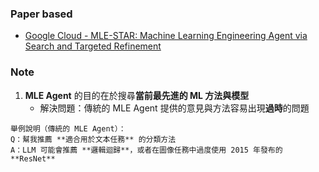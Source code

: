 
### Paper based
* [Google Cloud - MLE-STAR: Machine Learning Engineering Agent via Search and Targeted Refinement](https://arxiv.org/abs/2506.15692v3) 

### Note

1. **MLE Agent** 的目的在於搜尋**當前最先進的 ML 方法與模型**
    - 解決問題：傳統的 MLE Agent 提供的意見與方法容易出現**過時**的問題
```plaintext
舉例說明（傳統的 MLE Agent）：
Q：幫我推薦 **適合用於文本任務** 的分類方法
A：LLM 可能會推薦 **邏輯迴歸**，或者在圖像任務中過度使用 2015 年發布的 **ResNet**
```


